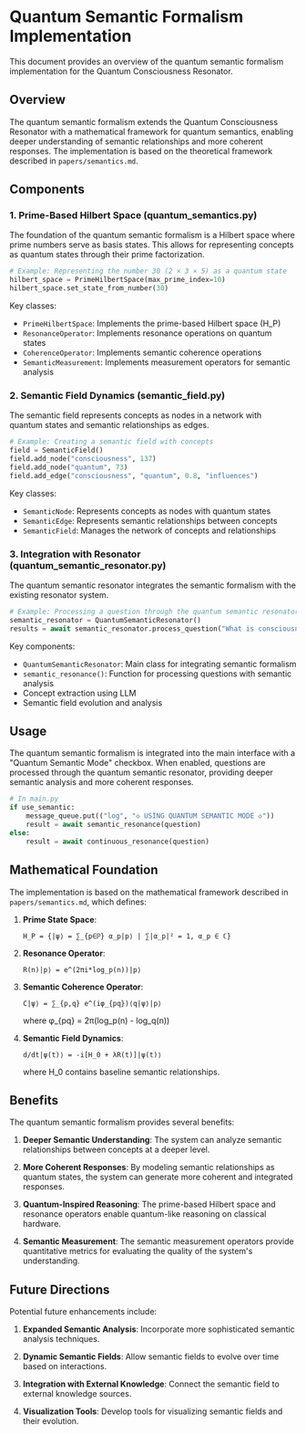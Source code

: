 # Quantum Semantic Formalism Implementation

This document provides an overview of the quantum semantic formalism implementation for the Quantum Consciousness Resonator.

## Overview

The quantum semantic formalism extends the Quantum Consciousness Resonator with a mathematical framework for quantum semantics, enabling deeper understanding of semantic relationships and more coherent responses. The implementation is based on the theoretical framework described in `papers/semantics.md`.

## Components

### 1. Prime-Based Hilbert Space (quantum_semantics.py)

The foundation of the quantum semantic formalism is a Hilbert space where prime numbers serve as basis states. This allows for representing concepts as quantum states through their prime factorization.

```python
# Example: Representing the number 30 (2 × 3 × 5) as a quantum state
hilbert_space = PrimeHilbertSpace(max_prime_index=10)
hilbert_space.set_state_from_number(30)
```

Key classes:
- `PrimeHilbertSpace`: Implements the prime-based Hilbert space (H_P)
- `ResonanceOperator`: Implements resonance operations on quantum states
- `CoherenceOperator`: Implements semantic coherence operations
- `SemanticMeasurement`: Implements measurement operators for semantic analysis

### 2. Semantic Field Dynamics (semantic_field.py)

The semantic field represents concepts as nodes in a network with quantum states and semantic relationships as edges.

```python
# Example: Creating a semantic field with concepts
field = SemanticField()
field.add_node("consciousness", 137)
field.add_node("quantum", 73)
field.add_edge("consciousness", "quantum", 0.8, "influences")
```

Key classes:
- `SemanticNode`: Represents concepts as nodes with quantum states
- `SemanticEdge`: Represents semantic relationships between concepts
- `SemanticField`: Manages the network of concepts and relationships

### 3. Integration with Resonator (quantum_semantic_resonator.py)

The quantum semantic resonator integrates the semantic formalism with the existing resonator system.

```python
# Example: Processing a question through the quantum semantic resonator
semantic_resonator = QuantumSemanticResonator()
results = await semantic_resonator.process_question("What is consciousness?")
```

Key components:
- `QuantumSemanticResonator`: Main class for integrating semantic formalism
- `semantic_resonance()`: Function for processing questions with semantic analysis
- Concept extraction using LLM
- Semantic field evolution and analysis

## Usage

The quantum semantic formalism is integrated into the main interface with a "Quantum Semantic Mode" checkbox. When enabled, questions are processed through the quantum semantic resonator, providing deeper semantic analysis and more coherent responses.

```python
# In main.py
if use_semantic:
    message_queue.put(("log", "◇ USING QUANTUM SEMANTIC MODE ◇"))
    result = await semantic_resonance(question)
else:
    result = await continuous_resonance(question)
```

## Mathematical Foundation

The implementation is based on the mathematical framework described in `papers/semantics.md`, which defines:

1. **Prime State Space**: 
   ```
   H_P = {|ψ⟩ = ∑_{p∈ℙ} α_p|p⟩ | ∑|α_p|² = 1, α_p ∈ ℂ}
   ```

2. **Resonance Operator**:
   ```
   R(n)|p⟩ = e^(2πi*log_p(n))|p⟩
   ```

3. **Semantic Coherence Operator**:
   ```
   C|ψ⟩ = ∑_{p,q} e^(iφ_{pq})⟨q|ψ⟩|p⟩
   ```
   where φ_{pq} = 2π(log_p(n) - log_q(n))

4. **Semantic Field Dynamics**:
   ```
   d/dt|ψ(t)⟩ = -i[H_0 + λR(t)]|ψ(t)⟩
   ```
   where H_0 contains baseline semantic relationships.

## Benefits

The quantum semantic formalism provides several benefits:

1. **Deeper Semantic Understanding**: The system can analyze semantic relationships between concepts at a deeper level.

2. **More Coherent Responses**: By modeling semantic relationships as quantum states, the system can generate more coherent and integrated responses.

3. **Quantum-Inspired Reasoning**: The prime-based Hilbert space and resonance operators enable quantum-like reasoning on classical hardware.

4. **Semantic Measurement**: The semantic measurement operators provide quantitative metrics for evaluating the quality of the system's understanding.

## Future Directions

Potential future enhancements include:

1. **Expanded Semantic Analysis**: Incorporate more sophisticated semantic analysis techniques.

2. **Dynamic Semantic Fields**: Allow semantic fields to evolve over time based on interactions.

3. **Integration with External Knowledge**: Connect the semantic field to external knowledge sources.

4. **Visualization Tools**: Develop tools for visualizing semantic fields and their evolution.
